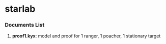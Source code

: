 # starlab

### Documents List
1. **proof1.kyx**: model and proof for 1 ranger, 1 poacher, 1 stationary target
